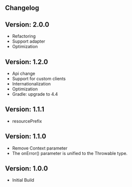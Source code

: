Changelog
--------------------------------

Version: 2.0.0
--------------------------------
- Refactoring
- Support adapter
- Optimization

Version: 1.2.0
--------------------------------
- Api change
- Support for custom clients
- Internationalization
- Optimization
- Gradle: upgrade to 4.4

Version: 1.1.1
--------------------------------
- resourcePrefix

Version: 1.1.0
--------------------------------
- Remove Context parameter
- The onError() parameter is unified to the Throwable type.

Version: 1.0.0
--------------------------------
- Initial Build
